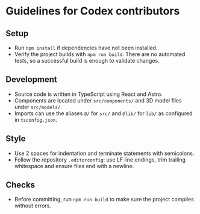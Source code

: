 # Guidelines for Codex contributors

## Setup
- Run `npm install` if dependencies have not been installed.
- Verify the project builds with `npm run build`. There are no automated tests, so a successful build is enough to validate changes.

## Development
- Source code is written in TypeScript using React and Astro.
- Components are located under `src/components/` and 3D model files under `src/models/`.
- Imports can use the aliases `@/` for `src/` and `@lib/` for `lib/` as configured in `tsconfig.json`.

## Style
- Use 2 spaces for indentation and terminate statements with semicolons.
- Follow the repository `.editorconfig`: use LF line endings, trim trailing whitespace and ensure files end with a newline.

## Checks
- Before committing, run `npm run build` to make sure the project compiles without errors.
